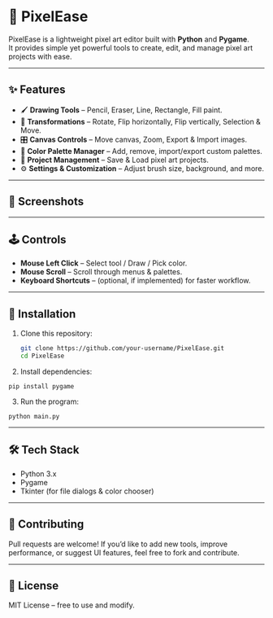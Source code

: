 # 🎨 PixelEase

PixelEase is a lightweight pixel art editor built with **Python** and **Pygame**.  
It provides simple yet powerful tools to create, edit, and manage pixel art projects with ease.

---

## ✨ Features
- 🖌️ **Drawing Tools** – Pencil, Eraser, Line, Rectangle, Fill paint.
- 🔄 **Transformations** – Rotate, Flip horizontally, Flip vertically, Selection & Move.
- 🎛️ **Canvas Controls** – Move canvas, Zoom, Export & Import images.
- 🎨 **Color Palette Manager** – Add, remove, import/export custom palettes.
- 💾 **Project Management** – Save & Load pixel art projects.
- ⚙️ **Settings & Customization** – Adjust brush size, background, and more.

---
## 📸 Screenshots

---

## 🕹️ Controls
- **Mouse Left Click** – Select tool / Draw / Pick color.
- **Mouse Scroll** – Scroll through menus & palettes.
- **Keyboard Shortcuts** – (optional, if implemented) for faster workflow.

---

## 🚀 Installation
1. Clone this repository:
   ```bash
   git clone https://github.com/your-username/PixelEase.git
   cd PixelEase
    ```
2. Install dependencies:
```
pip install pygame
```
3. Run the program:
```
python main.py
```
---
## 🛠️ Tech Stack

* Python 3.x
* Pygame
* Tkinter (for file dialogs & color chooser)

---

## 🤝 Contributing

Pull requests are welcome!
If you’d like to add new tools, improve performance, or suggest UI features, feel free to fork and contribute.

---

## 📜 License

MIT License – free to use and modify.